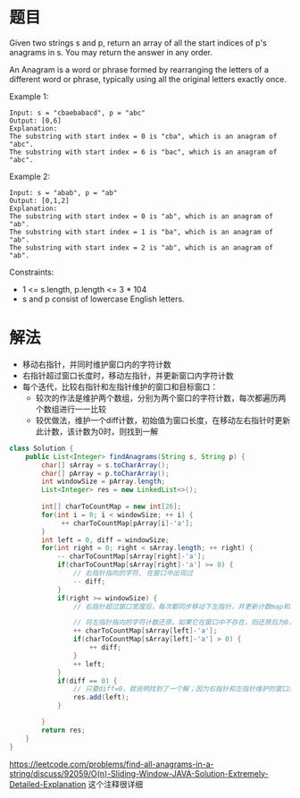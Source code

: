 
#  题目
Given two strings s and p, return an array of all the start indices of p's anagrams in s. You may return the answer in any order.

An Anagram is a word or phrase formed by rearranging the letters of a different word or phrase, typically using all the original letters exactly once.

Example 1:
```
Input: s = "cbaebabacd", p = "abc"
Output: [0,6]
Explanation:
The substring with start index = 0 is "cba", which is an anagram of "abc".
The substring with start index = 6 is "bac", which is an anagram of "abc".
```
Example 2:
```
Input: s = "abab", p = "ab"
Output: [0,1,2]
Explanation:
The substring with start index = 0 is "ab", which is an anagram of "ab".
The substring with start index = 1 is "ba", which is an anagram of "ab".
The substring with start index = 2 is "ab", which is an anagram of "ab".
```
Constraints:

- 1 <= s.length, p.length <= 3 * 104
- s and p consist of lowercase English letters.

# 解法
- 移动右指针，并同时维护窗口内的字符计数
- 右指针超过窗口长度时，移动左指针，并更新窗口内字符计数
- 每个迭代，比较右指针和左指针维护的窗口和目标窗口：
  - 较次的作法是维护两个数组，分别为两个窗口的字符计数，每次都遍历两个数组进行一一比较
  - 较优做法，维护一个diff计数，初始值为窗口长度，在移动左右指针时更新此计数，该计数为0时，则找到一解

```java
class Solution {
    public List<Integer> findAnagrams(String s, String p) {
        char[] sArray = s.toCharArray();
        char[] pArray = p.toCharArray();
        int windowSize = pArray.length;
        List<Integer> res = new LinkedList<>();
        
        int[] charToCountMap = new int[26];
        for(int i = 0; i < windowSize; ++ i) {
             ++ charToCountMap[pArray[i]-'a'];
        }
        int left = 0, diff = windowSize;
        for(int right = 0; right < sArray.length; ++ right) {
            -- charToCountMap[sArray[right]-'a'];
            if(charToCountMap[sArray[right]-'a'] >= 0) {
                // 右指针指向的字符, 在窗口中出现过
                -- diff; 
            }
            if(right >= windowSize) {
                // 右指针超过窗口宽度后，每次都同步移动下左指针，并更新计数map和差异个数diff

                // 将左指针指向的字符计数还原，如果它在窗口中不存在，则还原后为0，否则说明之前在窗口中出现过，需要把diff也增加1
                ++ charToCountMap[sArray[left]-'a'];
                if(charToCountMap[sArray[left]-'a'] > 0) {
                    ++ diff;
                }
                ++ left;                
            }
            if(diff == 0) {
                // 只要diff=0，就说明找到了一个解；因为右指针和左指针维护的窗口没到长度时，不可能出现diff=0；之后右指针和左指针之差一直等于窗口长度
                res.add(left);                                   
            }

        }
        return res;     
    }
}
```

https://leetcode.com/problems/find-all-anagrams-in-a-string/discuss/92059/O(n)-Sliding-Window-JAVA-Solution-Extremely-Detailed-Explanation
这个注释很详细
